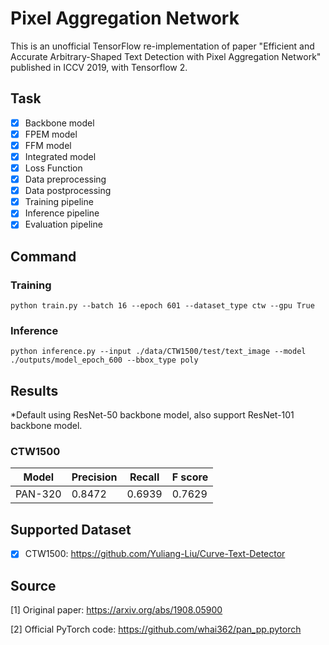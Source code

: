 # Pixel Aggregation Network
This is an unofficial TensorFlow re-implementation of paper "Efficient and Accurate Arbitrary-Shaped Text Detection with Pixel Aggregation Network" published in ICCV 2019, with Tensorflow 2.

## Task

- [x] Backbone model
- [x] FPEM model
- [x] FFM model
- [x] Integrated model
- [x] Loss Function
- [x] Data preprocessing
- [x] Data postprocessing
- [x] Training pipeline
- [x] Inference pipeline
- [x] Evaluation pipeline

## Command

### Training

``
python train.py --batch 16 --epoch 601 --dataset_type ctw --gpu True
``

### Inference

``
python inference.py --input ./data/CTW1500/test/text_image --model ./outputs/model_epoch_600 --bbox_type poly
``

## Results
*Default using ResNet-50 backbone model, also support ResNet-101 backbone model.

### CTW1500

Model   | Precision | Recall | F score | 
------- | --------- | ------ | ------- | 
PAN-320 | 0.8472    | 0.6939 | 0.7629  | 

## Supported Dataset

- [x] CTW1500: https://github.com/Yuliang-Liu/Curve-Text-Detector

## Source

[1] Original paper: https://arxiv.org/abs/1908.05900

[2] Official PyTorch code: https://github.com/whai362/pan_pp.pytorch

